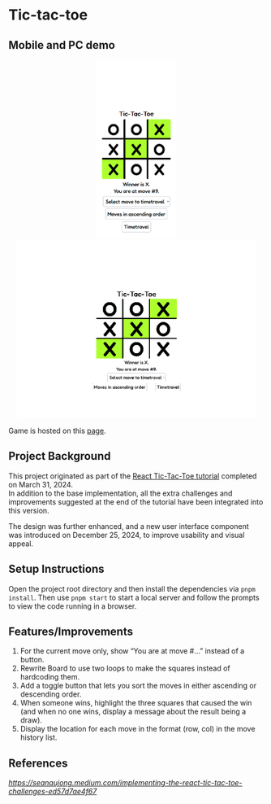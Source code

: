 # Tic-tac-toe

## Mobile and PC demo 

<p align="center" float="left">
    <img 
      src="demo/demo-screenshot-mobile-tic-tac-toe.png" 
      alt="Tic-Tac-Toe Mobile Demo" 
      height="350"
    />
      <img 
        src="demo/demo-screenshot-pc-tic-tac-toe.png" 
        alt="Tic-Tac-Toe PC Demo" 
        height="350"
      />
</p>

Game is hosted on this [page](https://emre-io.github.io/tic-tac-toe-react/).

## Project Background

This project originated as part of the [React Tic-Tac-Toe tutorial](https://react.dev/learn/tutorial-tic-tac-toe) completed on March 31, 2024.  
In addition to the base implementation, all the extra challenges and improvements suggested at the end of the tutorial have been integrated into this version.  

The design was further enhanced, and a new user interface component was introduced on December 25, 2024, to improve usability and visual appeal.

## Setup Instructions

Open the project root directory and then install the dependencies via `pnpm install`. Then use `pnpm start` to start a local server and follow the prompts to view the code running in a browser.

## Features/Improvements

1. For the current move only, show “You are at move #…” instead of a button.
2. Rewrite Board to use two loops to make the squares instead of hardcoding them.
3. Add a toggle button that lets you sort the moves in either ascending or descending order.
4. When someone wins, highlight the three squares that caused the win (and when no one wins, display a message about the result being a draw).
5. Display the location for each move in the format (row, col) in the move history list.

## References
*https://seanaujong.medium.com/implementing-the-react-tic-tac-toe-challenges-ed57d7ae4f67*
